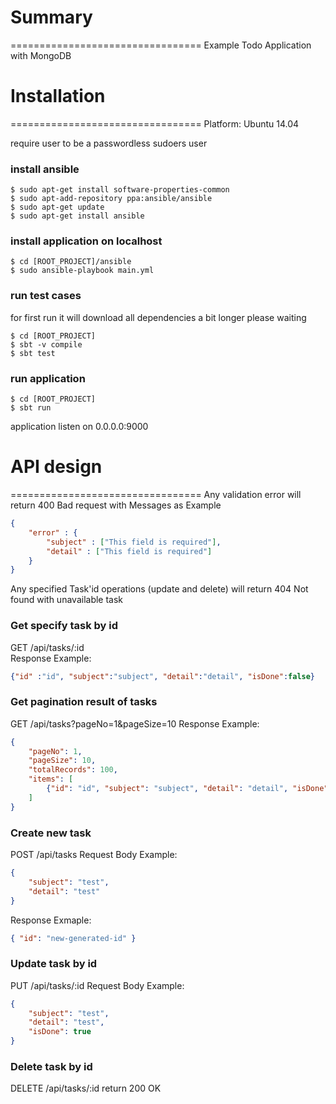 # Summary
=================================
Example Todo Application with MongoDB

# Installation
=================================
Platform: Ubuntu 14.04

require user to be a passwordless sudoers user

### install ansible
```
$ sudo apt-get install software-properties-common
$ sudo apt-add-repository ppa:ansible/ansible
$ sudo apt-get update
$ sudo apt-get install ansible
```

### install application on localhost
```
$ cd [ROOT_PROJECT]/ansible
$ sudo ansible-playbook main.yml
```

### run test cases 
for first run it will download all dependencies a bit longer please waiting
```
$ cd [ROOT_PROJECT]
$ sbt -v compile
$ sbt test
```

### run application
```
$ cd [ROOT_PROJECT]
$ sbt run
```

application listen on 0.0.0.0:9000

# API design
=================================
Any validation error will return 400 Bad request with Messages as Example
```json
{
	"error" : {
		"subject" : ["This field is required"],
		"detail" : ["This field is required"]
	}
}
```
Any specified Task'id operations (update and delete) will return 404 Not found with unavailable task

### Get specify task by id

GET /api/tasks/:id	 
Response Example:
```json
{"id" :"id", "subject":"subject", "detail":"detail", "isDone":false}
```

###  Get pagination result of tasks

GET /api/tasks?pageNo=1&pageSize=10
Response Example:
```json
{
	"pageNo": 1,
	"pageSize": 10,
	"totalRecords": 100,
	"items": [
		{"id": "id", "subject": "subject", "detail": "detail", "isDone": false }
	]
}
```

###  Create new task

POST  /api/tasks
Request Body Example:
```json
{
	"subject": "test",
	"detail": "test"
}
```
Response Exmaple:
```json
{ "id": "new-generated-id" }
```

###  Update task by id

PUT	/api/tasks/:id
Request Body Example:
```json
{
	"subject": "test",
	"detail": "test",
	"isDone": true
}
```

###  Delete task by id
DELETE	/api/tasks/:id
return 200 OK
	
